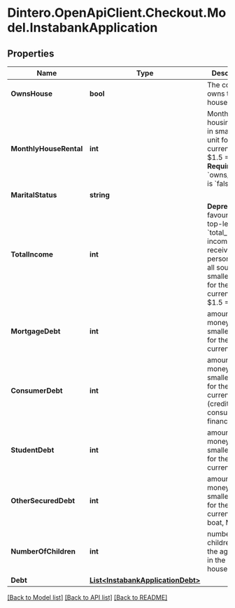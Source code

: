 # Dintero.OpenApiClient.Checkout.Model.InstabankApplication

## Properties

Name | Type | Description | Notes
------------ | ------------- | ------------- | -------------
**OwnsHouse** | **bool** | The consumer owns their house  | 
**MonthlyHouseRental** | **int** | Monthly housing cost in smallest unit for the currency. e.g. $1.5 &#x3D; 150 **Required** if &#x60;owns_house&#x60; is &#x60;false&#x60;  | [optional] 
**MaritalStatus** | **string** |  | 
**TotalIncome** | **int** | **Deprecated** in favour of the top-level &#x60;total_income&#x60;.  income received by person from all source in smallest unit for the currency. e.g. $1.5 &#x3D; 150.  | [optional] 
**MortgageDebt** | **int** | amount of money in smallest unit for the currency.  | [optional] 
**ConsumerDebt** | **int** | amount of money in smallest unit for the currency. (credit card, consumer finances)  | [optional] 
**StudentDebt** | **int** | amount of money in smallest unit for the currency.  | [optional] 
**OtherSecuredDebt** | **int** | amount of money in smallest unit for the currency. (car, boat, MC)  | [optional] 
**NumberOfChildren** | **int** | number of children below the age of 18 in the household  | 
**Debt** | [**List&lt;InstabankApplicationDebt&gt;**](InstabankApplicationDebt.md) |  | 

[[Back to Model list]](../README.md#documentation-for-models) [[Back to API list]](../README.md#documentation-for-api-endpoints) [[Back to README]](../README.md)


